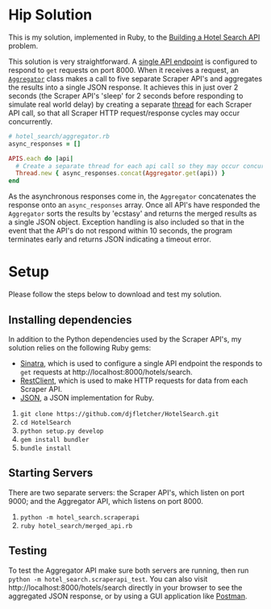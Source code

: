 # Hip Solution
This is my solution, implemented in Ruby, to the [Building a Hotel Search API](https://github.com/djfletcher/HotelSearch/tree/master/hotel_search) problem.

This solution is very straightforward. A [single API endpoint](,.hotel_search/merged_api.rbh) is configured to respond to `get` requests on port 8000. When it receives a request, an [`Aggregator`](./hotel_search/aggregator.rb) class makes a call to five separate Scraper API's and aggregates the results into a single JSON response. It achieves this in just over 2 seconds (the Scraper API's 'sleep' for 2 seconds before responding to simulate real world delay) by creating a separate [thread](https://ruby-doc.org/core-2.2.0/Thread.html) for each Scraper API call, so that all Scraper HTTP request/response cycles may occur concurrently.

```ruby
# hotel_search/aggregator.rb
async_responses = []

APIS.each do |api|
  # Create a separate thread for each api call so they may occur concurrently
  Thread.new { async_responses.concat(Aggregator.get(api)) }
end
```

As the asynchronous responses come in, the `Aggregator` concatenates the response onto an `async_responses` array. Once all API's have responded the `Aggregator` sorts the results by 'ecstasy' and returns the merged results as a single JSON object. Exception handling is also included so that in the event that the API's do not respond within 10 seconds, the program terminates early and returns JSON indicating a timeout error.

# Setup

Please follow the steps below to download and test my solution.

## Installing dependencies

In addition to the Python dependencies used by the Scraper API's, my solution relies on the following Ruby gems:
+ [Sinatra](http://www.sinatrarb.com/), which is used to configure a single API endpoint the responds to `get` requests at http://localhost:8000/hotels/search.
+ [RestClient](https://github.com/rest-client/rest-client), which is used to make HTTP requests for data from each Scraper API.
+ [JSON](https://github.com/flori/json), a JSON implementation for Ruby.

1. `git clone https://github.com/djfletcher/HotelSearch.git`
2. `cd HotelSearch`
3. `python setup.py develop`
4. `gem install bundler`
5. `bundle install`

## Starting Servers

There are two separate servers: the Scraper API's, which listen on port 9000; and the Aggregator API, which listens on port 8000.

1. `python -m hotel_search.scraperapi`
2. `ruby hotel_search/merged_api.rb`

## Testing

To test the Aggregator API make sure both servers are running, then run `python -m hotel_search.scraperapi_test`. You can also visit http://localhost:8000/hotels/search directly in your browser to see the aggregated JSON response, or by using a GUI application like [Postman](https://www.getpostman.com/).
